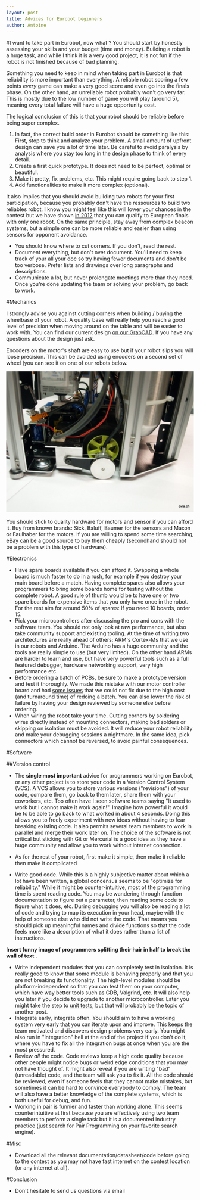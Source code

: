 ```yaml
---
layout: post
title: Advices for Eurobot beginners
author: Antoine
---
```


#I want to take part in Eurobot, now what ?
You should start by honestly assessing your skills and your budget (time and money).
Building a robot is a huge task, and while I think it is a very good project, it is not fun if the robot is not finished because of bad planning.

Something you need to keep in mind when taking part in Eurobot is that reliability is more important than everything.
A reliable robot scoring a few points *every* game can make a very good score and even go into the finals phase.
On the other hand, an unreliable robot probably won't go very far.
This is mostly due to the low number of game you will play (around 5), meaning every total failure will have a huge opportunity cost.

The logical conclusion of this is that your robot should be reliable before being super complex.

1. In fact, the correct build order in Eurobot should be something like this:
    First, stop to think and analyze your problem.
    A small amount of upfront design can save you a lot of time later.
    Be careful to avoid paralysis by analysis where you stay too long in the design phase to think of every detail.
2. Create a first quick prototype.
    It does not need to be perfect, optimal or beautiful.
3. Make it pretty, fix problems, etc.
    This might require going back to step 1.
4. Add functionalities to make it more complex (optional).

It also implies that you should avoid building two robots for your first participation, because you probably don't have the ressources to build two reliables robot.
I know you might feel like this will lower your chances in the contest but we have shown [in 2012](/coupe/2012.html) that you can qualify to European finals with only one robot.
On the same principle, stay away from complex beacon systems, but a simple one can be more reliable and easier than using sensors for opponent avoidance.

* You should know where to cut corners. If you don't, read the rest.
* Document everything, but don't over document.
    You'll need to keep track of your all your doc so try having fewer documents and don't be too verbose.
    Prefer lists and drawings over long paragraphs and descriptions.
* Communicate a lot, but never prolongate meetings more than they need.
    Once you're done updating the team or solving your problem, go back to work.

#Mechanics

I strongly advise you against cutting corners when building / buying the wheelbase of your robot.
A quality base will really help you reach a good level of precision when moving around on the table and will be easier to work with.
You can find our current design [on our GrabCAD](https://grabcad.com/library/differential-wheels-platform-for-mobile-robot-1).
If you have any questions about the design just ask.

Encoders on the motor's shaft are easy to use but if your robot slips  you will loose precision. This can be avoided using encoders on a second set of wheel (you can see it on one of our robots below.

![debra](/images/2009/debby4.jpg)

You should stick to quality hardware for motors and sensor if you can afford it. Buy from known brands: Sick, Baluff, Baumer for the sensors and Maxon or Faulhaber for the motors. If you are willing to spend some time searching, eBay can be a good source to buy them cheaply (secondhand should not be a problem with this type of hardware).

#Electronics
* Have spare boards available if you can afford it.
    Swapping a whole board is much faster to do in a rush, for example if you destroy your main board before a match.
    Having complete spares also allows your programmers to bring some boards home for testing without the complete robot.
    A good rule of thumb would be to have one or two spare boards for expensive items that you only have once in the robot.
    For the rest aim for around 50% of spares: If you need 10 boards, order 15.
* Pick your microcontrollers after discussing the pro and cons with the software team.
    You should not only look at raw performance, but also take community support and existing tooling.
    At the time of writing two architectures are really ahead of others: ARM's Cortex-Ms that we use in our robots and Arduino.
    The Arduino has a huge community and the tools are really simple to use (but very limited).
    On the other hand ARMs are harder to learn and use, but have very powerful tools such as a full featured debugger, hardware networking support, very high performance etc.
* Before ordering a batch of PCBs, be sure to make a prototype version and test it thoroughly.
    We made this mistake with our motor controller board and had [some issues](https://github.com/cvra/motor-control-board/issues) that we could not fix due to the high cost (and turnaround time) of redoing a batch.
    You can also lower the risk of failure by having your design reviewed by someone else before ordering.
* When wiring the robot take your time.
    Cutting corners by soldering wires directly instead of mounting connectors, making bad solders or skipping on isolation must be avoided.
    It will reduce your robot reliability and make your debugging sessions a nightmare.
    In the same idea, pick connectors which cannot be reversed, to avoid painful consequences.

#Software

##Version control

* The **single most important** advice for programmers working on Eurobot, or any other project is to store your code in a Version Control System (VCS).
    A VCS allows you to store various versions ("revisions") of your code, compare them, go back to them later, share them with your coworkers, etc.
    Too often have I seen software teams saying "It used to work but I cannot make it work again!".
    Imagine how powerful it would be to be able to go back to what worked in about 4 seconds.
    Doing this allows you to freely experiment with new ideas without having to fear breaking existing code.
    It also permits several team members to work in parallel and merge their work later on.
    The choice of the software is not critical but sticking with Git or Mercurial is a good idea as they have a huge community and allow you to work without internet connection.

* As for the rest of your robot, first make it simple, then make it reliable then make it complicated
* Write good code.
    While this is a highly subjective matter about which a lot have been written, a global concensus seems to be "optimize for reliability."
    While it might be counter-intuitive, most of the programming time is spent reading code.
    You may be wandering through function documentation to figure out a parameter, then reading some code to figure what it does, etc.
    During debugging you will also be reading a lot of code and trying to map its execution in your head, maybe with the help of someone else who did not write the code.
    That means you should pick up meaningful names and divide functions so that the code feels more like a description of what it does rather than a list of instructions.

**Insert funny image of programmers splitting their hair in half to break the wall of text .**

* Write independent modules that you can completely test in isolation.
    It is really good to know that some module is behaving properly and that you are not breaking its functionality.
    The high-level modules should be platform-independent so that you can test them on your computer, which have way better tools such as GDB, Valgrind, etc.
    It will also help you later if you decide to upgrade to another microcontroller.
    Later you might take the step to [unit tests](https://en.wikipedia.org/wiki/Unit_testing), but that will probably be the topic of another post.
* Integrate early, integrate often.
    You should aim to have a working system very early that you can iterate upon and improve.
    This keeps the team motivated and discovers design problems very early.
    You might also run in "integration" hell at the end of the project if you don't do it, where you have to fix all the integration bugs at once when you are the most pressured.
* Review *all* the code.
    Code reviews keep a high code quality because other people might notice bugs or weird edge conditions that you may not have thought of.
    It might also reveal if you are writing "bad" (unreadable) code, and the team will ask you to fix it.
    All the code should be reviewed, even if someone feels that they cannot make mistakes, but sometimes it can be hard to convince everybody to comply.
    The team will also have a better knowledge of the complete systems, which is both useful for debug, and fun.
* Working in pair is funnier and faster than working alone.
    This seems counterintuitive at first because you are effectively using two team members to perform a single task but it is a documented industry practice (just search for Pair Programming on your favorite search engine).

#Misc
* Download all the relevant documentation/datasheet/code before going to the contest as you may not have fast internet on the contest location (or any internet at all).

#Conclusion

* Don't hesitate to send us questions via email
